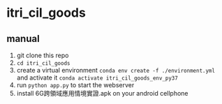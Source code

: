# itri_cil_goods

## manual
1. git clone this repo
2. `cd itri_cil_goods`
3. create a virtual environment  `conda env create -f ./environment.yml` and activate it `conda activate itri_cil_goods_env_py37`
4. run `python app.py` to start the webserver
5. install 6G跨領域應用情境實證.apk on your android cellphone
